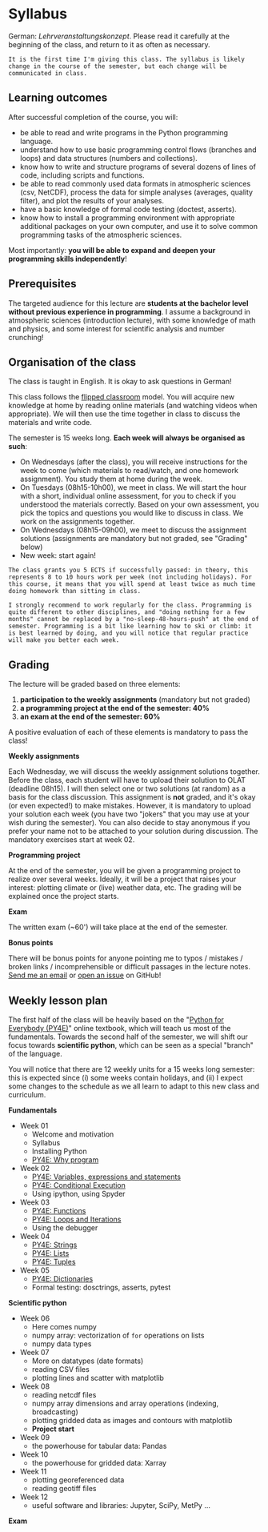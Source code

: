 # Syllabus

German: *Lehrveranstaltungskonzept*. Please read it carefully at the beginning of the class, and return to it as often as necessary.

```{warning}
It is the first time I'm giving this class. The syllabus is likely change in the course of the semester, but each change will be communicated in class. 
```

## Learning outcomes

After successful completion of the course, you will:
- be able to read and write programs in the Python programming language.
- understand how to use basic programming control flows (branches and loops) and data structures (numbers and collections).
- know how to write and structure programs of several dozens of lines of code, including scripts and functions.
- be able to read commonly used data formats in atmospheric sciences (csv, NetCDF), process the data for simple analyses (averages, quality filter), and plot the results of your analyses.
- have a basic knowledge of formal code testing (doctest, asserts).
- know how to install a programming environment with appropriate additional packages on your own computer, and use it to solve common programming tasks of the atmospheric sciences. 

Most importantly: **you will be able to expand and deepen your programming skills independently**!

## Prerequisites

The targeted audience for this lecture are **students at the bachelor level without previous experience in programming**. I assume a background in atmospheric sciences (introduction lecture), with some knowledge of math and physics, and some interest for scientific analysis and number crunching!

## Organisation of the class

The class is taught in English. It is okay to ask questions in German!

This class follows the [flipped classroom](https://en.wikipedia.org/wiki/Flipped_classroom) model. You will acquire new knowledge at home by reading online materials (and watching videos when appropriate). We will then use the time together in class to discuss the materials and write code.

The semester is 15 weeks long. **Each week will always be organised as such**:
- On Wednesdays (after the class), you will receive instructions for the week to come (which materials to read/watch, and one homework assignment). You study them at home during the week.
- On Tuesdays (08h15-10h00), we meet in class. We will start the hour with a short, individual online assessment, for you to check if you understood the materials correctly. Based on your own assessment, you pick the topics and questions you would like to discuss in class. We work on the assignments together.
- On Wednesdays (08h15-09h00), we meet to discuss the assignment solutions (assignments are mandatory but not graded, see "Grading" below)
- New week: start again!


```{important}
The class grants you 5 ECTS if successfully passed: in theory, this represents 8 to 10 hours work per week (not including holidays). For this course, it means that you will spend at least twice as much time doing homework than sitting in class.

I strongly recommend to work regularly for the class. Programming is quite different to other disciplines, and "doing nothing for a few months" cannot be replaced by a "no-sleep-48-hours-push" at the end of semester. Programming is a bit like learning how to ski or climb: it is best learned by doing, and you will notice that regular practice will make you better each week.
```

## Grading 

The lecture will be graded based on three elements:
1. **participation to the weekly assignments** (mandatory but not graded)
2. **a programming project at the end of the semester: 40%**
3. **an exam at the end of the semester: 60%**

A positive evaluation of each of these elements is mandatory to pass the class!

**Weekly assignments**

Each Wednesday, we will discuss the weekly assignment solutions together. Before the class, each student will have to upload their solution to OLAT (deadline 08h15). I will then select one or two solutions (at random) as a basis for the class discussion. This assignment is **not** graded, and it's okay (or even expected!) to make mistakes. However, it is mandatory to upload your solution each week (you have two "jokers" that you may use at your wish during the semester). You can also decide to stay anonymous if you prefer your name not to be attached to your solution during discussion. The mandatory exercises start at week 02.

**Programming project**

At the end of the semester, you will be given a programming project to realize over several weeks. Ideally, it will be a project that raises your interest: plotting climate or (live) weather data, etc. The grading will be explained once the project starts.

**Exam**

The written exam (~60') will take place at the end of the semester.

**Bonus points**

There will be bonus points for anyone pointing me to typos / mistakes / broken links / incomprehensible or difficult passages in the lecture notes. [Send me an email](https://fabienmaussion.infointro) or [open an issue](https://github.com/fmaussion/intro_to_programming/issues) on GitHub!

## Weekly lesson plan 

The first half of the class will be heavily based on the "[Python for Everybody (PY4E)](https://www.py4e.com)" online textbook, which will teach us most of the fundamentals. Towards the second half of the semester, we will shift our focus towards **scientific python**, which can be seen as a special "branch" of the language.

You will notice that there are 12 weekly units for a 15 weeks long semester: this is expected since (i) some weeks contain holidays, and (ii) I expect some changes to the schedule as we all learn to adapt to this new class and curriculum.

**Fundamentals**
- Week 01
    - Welcome and motivation
    - Syllabus
    - Installing Python
    - [PY4E: Why program](https://www.py4e.com/lessons/intro)
- Week 02
    - [PY4E: Variables, expressions and statements](https://www.py4e.com/lessons/memory)
    - [PY4E: Conditional Execution](https://www.py4e.com/lessons/logic)
    - Using ipython, using Spyder
- Week 03
    - [PY4E: Functions](https://www.py4e.com/lessons/functions)
    - [PY4E: Loops and Iterations](https://www.py4e.com/lessons/loops)
    - Using the debugger
- Week 04
    - [PY4E: Strings](https://www.py4e.com/lessons/strings)
    - [PY4E: Lists](https://www.py4e.com/lessons/lists)
    - [PY4E: Tuples](https://www.py4e.com/lessons/tuples)
- Week 05
    - [PY4E: Dictionaries](https://www.py4e.com/lessons/dictionary)
    - Formal testing: dosctrings, asserts, pytest
    
**Scientific python**
- Week 06
    - Here comes numpy
    - numpy array: vectorization of `for` operations on lists
    - numpy data types
- Week 07
    - More on datatypes (date formats)
    - reading CSV files
    - plotting lines and scatter with matplotlib
- Week 08
    - reading netcdf files
    - numpy array dimensions and array operations (indexing, broadcasting)
    - plotting gridded data as images and contours with matplotlib
    - **Project start**
- Week 09
    - the powerhouse for tabular data: Pandas
- Week 10
    - the powerhouse for gridded data: Xarray
- Week 11
    - plotting georeferenced data
    - reading geotiff files
- Week 12
    - useful software and libraries: Jupyter, SciPy, MetPy ...

**Exam**
